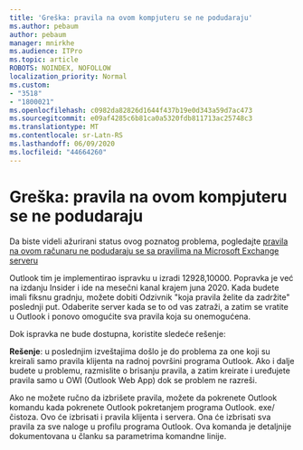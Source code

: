 ```yaml
---
title: 'Greška: pravila na ovom kompjuteru se ne podudaraju'
ms.author: pebaum
author: pebaum
manager: mnirkhe
ms.audience: ITPro
ms.topic: article
ROBOTS: NOINDEX, NOFOLLOW
localization_priority: Normal
ms.custom:
- "3518"
- "1800021"
ms.openlocfilehash: c0982da82826d1644f437b19e0d343a59d7ac473
ms.sourcegitcommit: e09af4285c6b81ca0a5320fdb811713ac25748c3
ms.translationtype: MT
ms.contentlocale: sr-Latn-RS
ms.lasthandoff: 06/09/2020
ms.locfileid: "44664260"
---
```

# <a name="error-the-rules-on-this-computer-do-not-match"></a>Greška: pravila na ovom kompjuteru se ne podudaraju

Da biste videli ažurirani status ovog poznatog problema, pogledajte [pravila na ovom računaru ne podudaraju se sa pravilima na Microsoft Exchange serveru](https://support.office.com/article/d032e037-b224-429e-b325-633afde9b5f0)

Outlook tim je implementirao ispravku u izradi 12928,10000. Popravka je već na izdanju Insider i ide na mesečni kanal krajem juna 2020. Kada budete imali fiksnu gradnju, možete dobiti Odzivnik "koja pravila želite da zadržite" poslednji put. Odaberite server kada se to od vas zatraži, a zatim se vratite u Outlook i ponovo omogućite sva pravila koja su onemogućena.

Dok ispravka ne bude dostupna, koristite sledeće rešenje:

**Rešenje**: u poslednjim izveštajima došlo je do problema za one koji su kreirali samo pravila klijenta na radnoj površini programa Outlook. Ako i dalje budete u problemu, razmislite o brisanju pravila, a zatim kreirate i uređujete pravila samo u OWI (Outlook Web App) dok se problem ne razreši.

Ako ne možete ručno da izbrišete pravila, možete da pokrenete Outlook komandu kada pokrenete Outlook pokretanjem programa Outlook. exe/čistoza. Ovo će izbrisati i pravila klijenta i servera. Ona će izbrisati sva pravila za sve naloge u profilu programa Outlook. Ova komanda je detaljnije dokumentovana u članku sa parametrima komandne linije.

